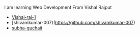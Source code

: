 I am learning Web Development From Vishal Rajput

- [Vishal-raj-1](https://github.com/Vishal-raj-1)
- [shivamkumar-007}(https://github.com/shivamkumar-007)
- [subha-guchait](https://github.com/subha-guchait)
